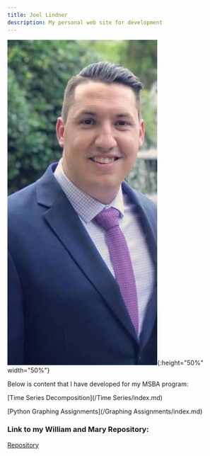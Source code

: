 ```yaml
---
title: Joel Lindner
description: My personal web site for development
---
```


![My Picture](/Pictures/Profile_Pic_1.jpg){:height="50%" width="50%"}

Below is content that I have developed for my MSBA program:

[Time Series Decomposition](/Time Series/index.md)



[Python Graphing Assignments](/Graphing Assignments/index.md)



### Link to my William and Mary Repository:
[Repository](https://github.com/Joel-Lindner/William-and-Mary)

